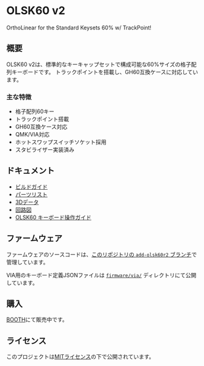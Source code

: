 # OLSK60 v2
OrthoLinear for the Standard Keysets 60% w/ TrackPoint!

## 概要
OLSK60 v2は、標準的なキーキャップセットで構成可能な60%サイズの格子配列キーボードです。
トラックポイントを搭載し、GH60互換ケースに対応しています。

### 主な特徴
- 格子配列60キー
- トラックポイント搭載
- GH60互換ケース対応
- QMK/VIA対応
- ホットスワップスイッチソケット採用
- スタビライザー実装済み

## ドキュメント
- [ビルドガイド](docs/buildguide.md)
- [パーツリスト](docs/partslist.md)
- [3Dデータ](cad/)
- [回路図](pcb/)
- [OLSK60 キーボード操作ガイド](docs/OLSK60_user_guide.md)

## ファームウェア
ファームウェアのソースコードは、[このリポジトリの `add-olsk60r2` ブランチ](https://github.com/techmech-keeb/qmk_firmware/tree/add-olsk60r2/keyboards/techmechkeys/olsk60)で管理しています。

VIA用のキーボード定義JSONファイルは [`firmware/via/`](firmware/via/) ディレクトリにて公開しています。

## 購入
[BOOTH](https://techmech.booth.pm/items/5896343)にて販売中です。

## ライセンス
このプロジェクトは[MITライセンス](LICENSE)の下で公開されています。


